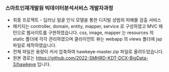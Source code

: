 ### 스마트인재개발원 빅데이터분석서비스 개발자과정 
- 최종 프로젝트 - 딥러닝 얼굴 인식 모델을 통한 디지털 성범죄 피해물 검출 서비스
- 패키지는 controller, domain, entity, mapper, service 로 구성하였고 MVC 패턴으로 웹사이트를 구현하였습니다. css, image, mapper 는 resources 의 static 폴더에 각각 관리하였으며 클라이언트 뷰는 webapp 의 views 폴더에 jsp 파일로 제작하였습니다.
- 전체 파일은 용량이 커서 압축하여 hawkeye-master.zip 파일로 올려두었습니다.
- 원본 경로는 https://github.com/2022-SMHRD-KDT-DCX-BigData-3/hawkeye 입니다.
